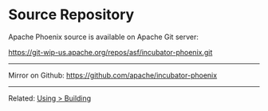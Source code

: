 # Source Repository

Apache Phoenix source is available on Apache Git server:

https://git-wip-us.apache.org/repos/asf/incubator-phoenix.git

<hr/>

Mirror on Github: https://github.com/apache/incubator-phoenix

<hr/>

Related: [Using > Building](building.html)
